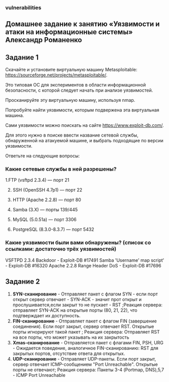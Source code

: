 ### vulnerabilities


## Домашнее задание к занятию «Уязвимости и атаки на информационные системы» Александр Романенко
## Задание 1

Скачайте и установите виртуальную машину Metasploitable: https://sourceforge.net/projects/metasploitable/.

Это типовая ОС для экспериментов в области информационной безопасности, с которой следует начать при анализе уязвимостей.

Просканируйте эту виртуальную машину, используя nmap.

Попробуйте найти уязвимости, которым подвержена эта виртуальная машина.

Сами уязвимости можно поискать на сайте https://www.exploit-db.com/.

Для этого нужно в поиске ввести название сетевой службы, обнаруженной на атакуемой машине, и выбрать подходящие по версии уязвимости.

Ответьте на следующие вопросы:

### Какие сетевые службы в ней разрешены?
1.FTP (vsftpd 2.3.4) — порт 21

2. SSH (OpenSSH 4.7p1) — порт 22

3. HTTP (Apache 2.2.8) — порт 80

4. Samba (3.X) — порты 139/445

5. MySQL (5.0.51a) — порт 3306

6. PostgreSQL (8.3.0-8.3.7) — порт 5432



### Какие уязвимости были вами обнаружены? (список со ссылками: достаточно трёх уязвимостей)
VSFTPD 2.3.4 Backdoor  - Exploit-DB #17491
Samba 'Username' map script' - Exploit-DB #16320
Apache 2.2.8 Range Header DoS - Exploit-DB #17696
## Задание 2
1. **SYN-сканирование** - Отправляет пакет с флагом SYN - если порт открыт сервер отвечает - SYN-ACK - значит прот открыт и прослушивается,если закрыт то не пускает - RST ;Реакция сервера: отправляет SYN-ACK на открытые порты (80, 21, 22), что подтверждает их доступность.
2.  **FIN-сканирование** - Отправляет пакет с флагом FIN (завершение соединения). Если порт закрыт, сервер отвечает RST. Открытые порты игнорируют такой пакет ; Реакция сервера: Отправляет RST на все порты, что может указывать на их закрытость
3. **Xmas-сканирование** - Отправляется пакет с флагами FIN, PSH, URG - Ожидается поведение, аналогичное FIN-сканированию: RST для закрытых портов, отсутствие ответа для открытых.
4. **UDP-сканирование** -  Отправляет UDP-пакеты. Если порт закрыт, сервер отвечает ICMP-сообщением "Port Unreachable". Открытые порты не отвечают;   Реакция сервера: Пакеты 3-4 (Portmap, DNS),5,7 -  ICMP Port Unreachable














